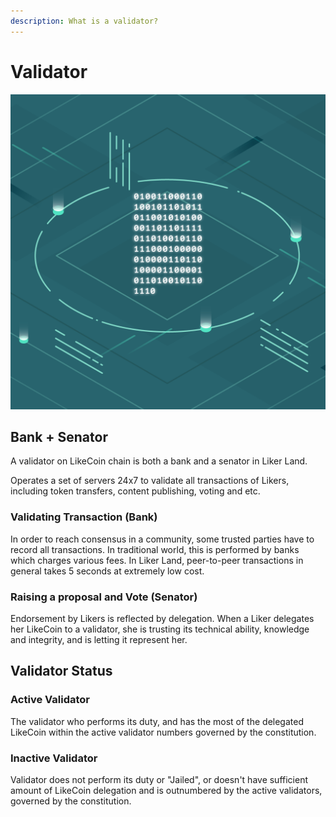 ```yaml
---
description: What is a validator?
---
```


# Validator

![](../../.gitbook/assets/likecoin_ad78_postlist_1213.png)

## Bank + Senator

A validator on LikeCoin chain is both a bank and a senator in Liker Land.

Operates a set of servers 24x7 to validate all transactions of Likers, including token transfers, content publishing, voting and etc.

### Validating Transaction \(Bank\)

In order to reach consensus in a community, some trusted parties have to record all transactions. In traditional world, this is performed by banks which charges various fees. In Liker Land, peer-to-peer transactions in general takes 5 seconds at extremely low cost.

### Raising a proposal and Vote \(Senator\)

Endorsement by Likers is reflected by delegation. When a Liker delegates her LikeCoin to a validator, she is trusting its technical ability, knowledge and integrity, and is letting it represent her.

## Validator Status

### Active Validator

The validator who performs its duty, and has the most of the delegated LikeCoin within the active validator numbers governed by the constitution.

### Inactive Validator

Validator does not perform its duty or "Jailed",  or doesn't have sufficient amount of LikeCoin delegation and is outnumbered by the active validators, governed by the constitution.

